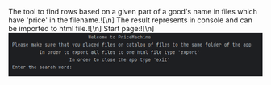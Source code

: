 The tool to find rows based on a given part of a good's name in files which have 'price' in the filename.![\n]
The result represents in console and can be imported to html file.![\n]
Start page:![\n]
![Alt text](https://raw.githubusercontent.com/asstrix/pricemachine/main/start_page.png)
